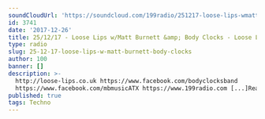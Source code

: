 ```yaml
---
soundCloudUrl: 'https://soundcloud.com/199radio/251217-loose-lips-wmatt-burnett-body-clocks'
id: 3741
date: '2017-12-26'
title: 25/12/17 - Loose Lips w/Matt Burnett &amp; Body Clocks - Loose Lips
type: radio
slug: 25-12-17-loose-lips-w-matt-burnett-body-clocks
author: 100
banner: []
description: >-
  http://loose-lips.co.uk https://www.facebook.com/bodyclocksband
  https://www.facebook.com/mbmusicATX https://www.199radio.com [...]Read More...
published: true
tags: Techno
---
```

